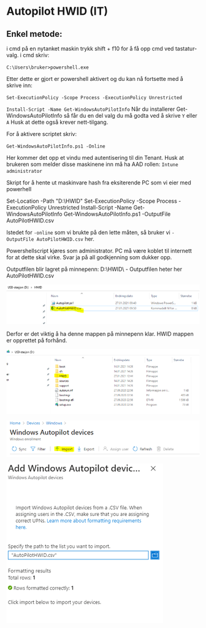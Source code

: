 # Autopilot HWID (IT)

## Enkel metode:
i cmd på en nytanket maskin trykk shift + f10 for å få opp cmd ved tastatur-valg. 
i cmd skriv:  

`C:\Users\bruker>powershell.exe`  

Etter dette er gjort er powershell aktivert og du kan nå fortsette med å skrive inn:  

`Set-ExecutionPolicy -Scope Process -ExecutionPolicy Unrestricted`

`Install-Script -Name Get-WindowsAutoPilotInfo`
Når du installerer Get-WindowsAutoPilotInfo så får du en del valg du må godta ved å skrive `Y` eller `A` Husk at dette også krever nett-tilgang.

For å aktivere scriptet skriv:  

`Get-WindowsAutoPilotInfo.ps1 -Online`

Her kommer det opp et vindu med autentisering til din Tenant. Husk at brukeren som melder disse maskinene inn må ha AAD rollen: `Intune administrator`  



Skript for å hente ut maskinvare hash fra eksiterende PC som vi eier med powerhell
 
Set-Location -Path "D:\HWID"
Set-ExecutionPolicy -Scope Process -ExecutionPolicy Unrestricted
Install-Script -Name Get-WindowsAutoPilotInfo
Get-WindowsAutoPilotInfo.ps1 -OutputFile AutoPilotHWID.csv

Istedet for `-online` som vi brukte på den lette måten, så bruker vi `-OutputFile AutoPilotHWID.csv` her.
 
Powershellscript kjøres som administrator. PC må være koblet til internett for at dette skal virke. 
Svar ja på all godkjenning som dukker opp.  
 
Outputfilen blir lagret på minnepenn: D:\HWID\  - Outputfilen heter her AutoPilotHWID.csv  

![auto1](\img\autopilot2.png)
  

Derfor er det viktig å ha denne mappen på minnepenn klar. HWID mappen er opprettet på forhånd.  

![auto2](\img\autopilot1.png)

  
![auto3](\img\autopilot4.png)
 

![auto4](\img\autopilot5.png)


